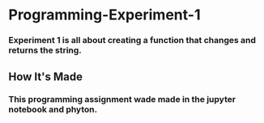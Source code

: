 # Programming-Experiment-1
### Experiment 1 is all about creating a function that changes and returns the string.

## How It's Made
### This programming assignment wade made in the jupyter notebook and phyton. 

